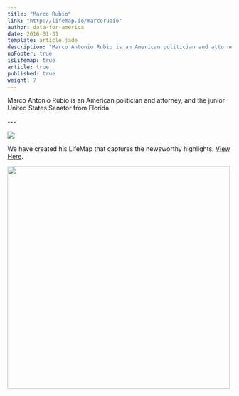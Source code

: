 ```yaml
---
title: "Marco Rubio"
link: "http://lifemap.io/marcorubio"
author: data-for-america
date: 2016-01-31
template: article.jade
description: "Marco Antonio Rubio is an American politician and attorney, and the junior United States Senator from Florida."
noFooter: true
isLifemap: true
article: true
published: true
weight: 7
---
```


<p>
  Marco Antonio Rubio is an American politician and attorney, and the junior United States Senator from Florida.
</p>
---
<p>
<img class="ui medium image" style="margin: 0 auto;" src="http://lifemap.io/img/marcorubio.gif" />
</p>
<p>
   We have created his LifeMap that captures the newsworthy highlights. <a href="http://lifemap.io/marcorubio/" target="_blank">View Here</a>.
</p>
<a href="http://lifemap.io/marcorubio/" target="_blank">
<img class="ui medium image" style="width:500px; margin: 0 auto;" src="/img/lifemap/marcorubio.jpg" />
</a>
